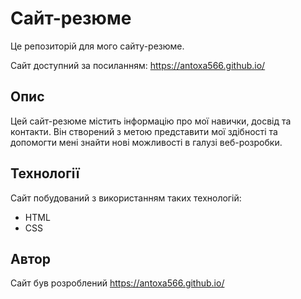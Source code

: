 # Сайт-резюме
Це репозиторій для мого сайту-резюме.

Сайт доступний за посиланням: https://antoxa566.github.io/

## Опис
Цей сайт-резюме містить інформацію про мої навички, досвід та контакти. Він створений з метою представити мої здібності та допомогти мені знайти нові можливості в галузі веб-розробки.

## Технології
Сайт побудований з використанням таких технологій:

* HTML
* CSS

## Автор
Сайт був розроблений https://antoxa566.github.io/
